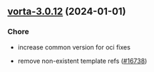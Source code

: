 

## [vorta-3.0.12](https://github.com/truecharts/charts/compare/vorta-3.0.11...vorta-3.0.12) (2024-01-01)

### Chore



- increase common version for oci fixes

- remove non-existent template refs ([#16738](https://github.com/truecharts/charts/issues/16738))